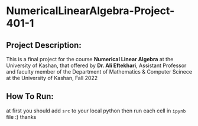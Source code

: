 # NumericalLinearAlgebra-Project-401-1
## Project Description:

This is a final project for the course **Numerical Linear Algebra** at the University of Kashan, that offered by **Dr. Ali Eftekhari**, Assistant Professor and faculty member of the Department of Mathematics & Computer Scinece at the University of Kashan, Fall 2022

## How To Run:

at first you should add `src` to your local python
then run each cell in `ipynb` file :) thanks


